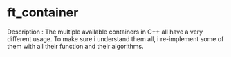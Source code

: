 # ft_container
Description : The multiple available containers in C++ all have a very different usage. To make sure i understand them all, i re-implement some of them with all their function and their algorithms.
